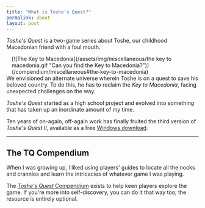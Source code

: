 ```yaml
---
title: "What is Toshe's Quest?"
permalink: about
layout: post
---
```


*Toshe's Quest* is a two-game series about Toshe, our childhood Macedonian friend with a foul mouth.

<span style="float: right; margin-left: 1em;">
  [![The Key to Macedonia](/assets/img/miscellaneous/the key to macedonia.gif "Can you find the Key to Macedonia?")](/compendium/miscellaneous#the-key-to-macedonia)
</span>

We envisioned an alternate universe wherein Toshe is on a quest to save his beloved country. To do this, he has to reclaim the *Key to Macedonia*, facing unexpected challenges on the way.

*Toshe's Quest* started as a high school project and evolved into something that has taken up an inordinate amount of my time.

Ten years of on-again, off-again work has finally fruited the third version of *Toshe's Quest II*, available as a free [Windows download](/download).

---

## The TQ Compendium

When I was growing up, I liked using players' guides to locate all the nooks and crannies and learn the intricacies of whatever game I was playing.

The [*Toshe's Quest* Compendium](/compendium) exists to help keen players explore the game. If you're more into self-discovery, you can do it that way too; the resource is entirely optional.